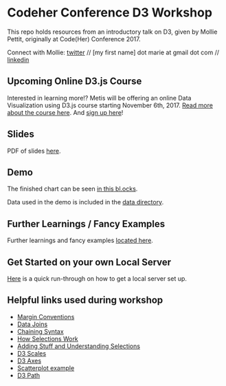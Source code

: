 # Codeher Conference D3 Workshop

This repo holds resources from an introductory talk on D3, given by Mollie Pettit, originally at Code(Her) Conference 2017.

Connect with Mollie: [twitter](https://twitter.com/MollzMP) // [my first name] dot marie at gmail dot com // [linkedin](https://www.linkedin.com/in/molliempettit/)

## Upcoming Online D3.js Course
Interested in learning more!? Metis will be offering an online Data Visualization using D3.js course starting November 6th, 2017. [Read more about the course here](online_course.md). And [sign up here](https://www.thisismetis.com/data-visualization-with-d3)!

## Slides

PDF of slides [here](2017_09_CodeHerConference_D3Talk.pdf).

## Demo

The finished chart can be seen [in this bl.ocks](https://bl.ocks.org/molliemarie/3cba938e0485b105fdde92992a169f83).

Data used in the demo is included in the [data directory](/data).

## Further Learnings / Fancy Examples
Further learnings and fancy examples [located here](d3examples.md).

## Get Started on your own Local Server
[Here](local_server.md) is a quick run-through on how to get a local server set up.

## Helpful links used during workshop
 * [Margin Conventions](https://bl.ocks.org/mbostock/3019563)
 * [Data Joins](https://bost.ocks.org/mike/join/)
 * [Chaining Syntax](http://alignedleft.com/tutorials/d3/chaining-methods)
 * [How Selections Work](https://bost.ocks.org/mike/selection/)
 * [Adding Stuff and Understanding Selections](http://www.jeromecukier.net/blog/2011/08/09/d3-adding-stuff-and-oh-understanding-selections/)
 * [D3 Scales](http://alignedleft.com/tutorials/d3/scales)
 * [D3 Axes](http://alignedleft.com/tutorials/d3/axes)
 * [Scatterplot example](https://bl.ocks.org/mbostock/3887118)
 * [D3 Path](https://www.dashingd3js.com/svg-paths-and-d3js)
